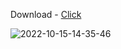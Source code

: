 Download - [Click](https://github.com/Spongly/Remove-Quick-Access/releases/download/1/remove.reg)

![2022-10-15-14-35-46](https://user-images.githubusercontent.com/98797514/195978145-7515a382-d5ef-402a-b284-915c44b6d7c1.gif)
